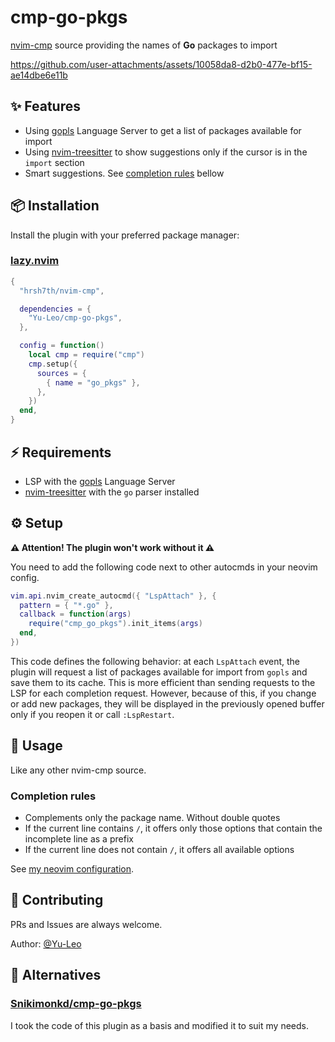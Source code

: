 # cmp-go-pkgs

[nvim-cmp](https://github.com/hrsh7th/nvim-cmp) source providing the names of **Go** packages to import

https://github.com/user-attachments/assets/10058da8-d2b0-477e-bf15-ae14dbe6e11b

## ✨ Features

- Using [gopls](https://pkg.go.dev/golang.org/x/tools/gopls) Language Server to get a list of packages available for import
- Using [nvim-treesitter](https://github.com/nvim-treesitter/nvim-treesitter/) to show suggestions only if the cursor is in the `import` section
- Smart suggestions. See [completion rules](#completion-rules) bellow

## 📦 Installation

Install the plugin with your preferred package manager:

### [lazy.nvim](https://github.com/folke/lazy.nvim)

```lua
{
  "hrsh7th/nvim-cmp",

  dependencies = {
    "Yu-Leo/cmp-go-pkgs",
  },

  config = function()
    local cmp = require("cmp")
    cmp.setup({
      sources = {
        { name = "go_pkgs" },
      },
    })
  end,
}
```

## ⚡️ Requirements

- LSP with the [gopls](https://pkg.go.dev/golang.org/x/tools/gopls) Language Server
- [nvim-treesitter](https://github.com/nvim-treesitter/nvim-treesitter/) with the `go` parser installed

## ⚙️ Setup

**⚠️ Attention! The plugin won't work without it ⚠️**

You need to add the following code next to other autocmds in your neovim config. 

```lua
vim.api.nvim_create_autocmd({ "LspAttach" }, {
  pattern = { "*.go" },
  callback = function(args)
    require("cmp_go_pkgs").init_items(args)
  end,
})
```

This code defines the following behavior: at each `LspAttach` event, the plugin will request a list of packages available for import from `gopls` and save them to its cache. This is more efficient than sending requests to the LSP for each completion request. However, because of this, if you change or add new packages, they will be displayed in the previously opened buffer only if you reopen it or call `:LspRestart`.

## 🚀 Usage

Like any other nvim-cmp source.

### Completion rules

- Complements only the package name. Without double quotes
- If the current line contains `/`, it offers only those options that contain the incomplete line as a prefix
- If the current line does not contain `/`, it offers all available options

See [my neovim configuration](https://github.com/Yu-Leo/nvim).

## 🤝 Contributing

PRs and Issues are always welcome.

Author: [@Yu-Leo](https://github.com/Yu-Leo)

## 🫶 Alternatives

### [Snikimonkd/cmp-go-pkgs](https://github.com/Snikimonkd/cmp-go-pkgs)

I took the code of this plugin as a basis and modified it to suit my needs.

